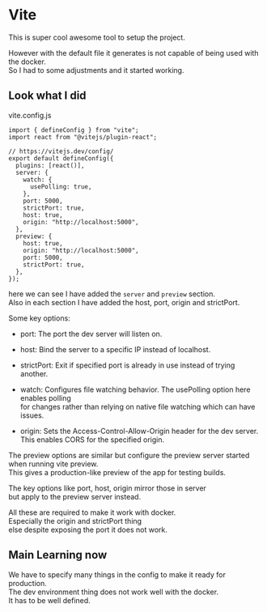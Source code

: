 # Vite

This is super cool awesome tool to setup the project.

However with the default file it generates is not capable of being used with the docker.  
So I had to some adjustments and it started working.

## Look what I did

vite.config.js

```JS
import { defineConfig } from "vite";
import react from "@vitejs/plugin-react";

// https://vitejs.dev/config/
export default defineConfig({
  plugins: [react()],
  server: {
    watch: {
      usePolling: true,
    },
    port: 5000,
    strictPort: true,
    host: true,
    origin: "http://localhost:5000",
  },
  preview: {
    host: true,
    origin: "http://localhost:5000",
    port: 5000,
    strictPort: true,
  },
});
```

here we can see I have added the `server` and `preview` section.  
Also in each section I have added the host, port, origin and strictPort.

Some key options:

- port: The port the dev server will listen on.

- host: Bind the server to a specific IP instead of localhost.

- strictPort: Exit if specified port is already in use instead of trying another.

- watch: Configures file watching behavior. The usePolling option here enables polling  
  for changes rather than relying on native file watching which can have issues.

- origin: Sets the Access-Control-Allow-Origin header for the dev server.  
  This enables CORS for the specified origin.

The preview options are similar but configure the preview server started when running vite preview.  
This gives a production-like preview of the app for testing builds.

The key options like port, host, origin mirror those in server  
but apply to the preview server instead.

All these are required to make it work with docker.  
Especially the origin and strictPort thing  
else despite exposing the port it does not work.

## Main Learning now

We have to specify many things in the config to make it ready for production.  
The dev environment thing does not work well with the docker.  
It has to be well defined.
